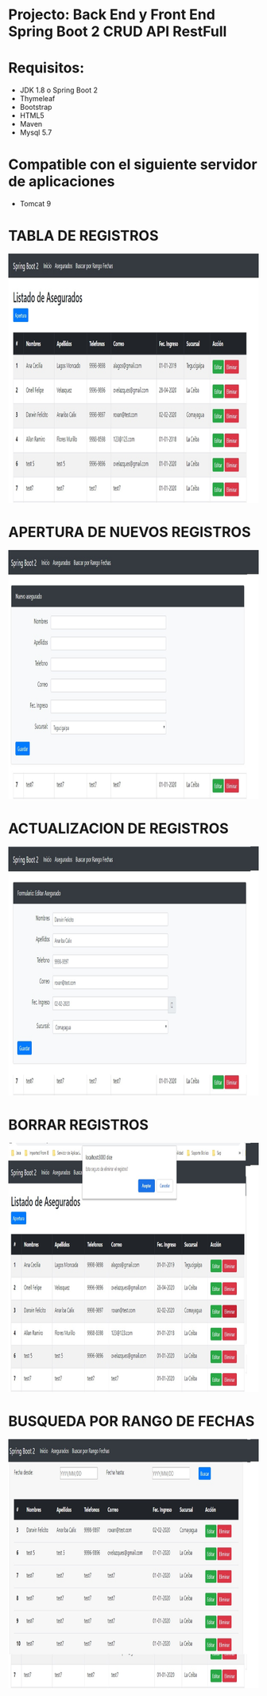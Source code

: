 # Projecto: Back End y Front End Spring Boot 2 CRUD API RestFull

# Requisitos:

- JDK 1.8 o Spring Boot 2
- Thymeleaf
- Bootstrap
- HTML5
- Maven
- Mysql 5.7

# Compatible con el siguiente servidor de aplicaciones
- Tomcat 9

# TABLA DE REGISTROS
<p>
  <img src="https://github.com/arfloreshn/sprintboot2_api_rest/blob/master/foto1.jpg" width="100%" height="500" title="Abm de mantenimiento">
</p>

# APERTURA DE NUEVOS REGISTROS
<p>
  <img src="https://github.com/arfloreshn/sprintboot2_api_rest/blob/master/foto2.jpg" width="100%" height="500" title="Abm de mantenimiento">
</p>

# ACTUALIZACION DE REGISTROS
<p>
  <img src="https://github.com/arfloreshn/sprintboot2_api_rest/blob/master/foto3.jpg" width="100%" height="500" title="Abm de mantenimiento">
</p>

# BORRAR REGISTROS
<p>
  <img src="https://github.com/arfloreshn/sprintboot2_api_rest/blob/master/foto4.jpg" width="100%" height="500" title="Abm de mantenimiento">
</p>

# BUSQUEDA POR RANGO DE FECHAS
<p>
  <img src="https://github.com/arfloreshn/sprintboot2_api_rest/blob/master/foto5.jpg" width="100%" height="500" title="Abm de mantenimiento">
</p>